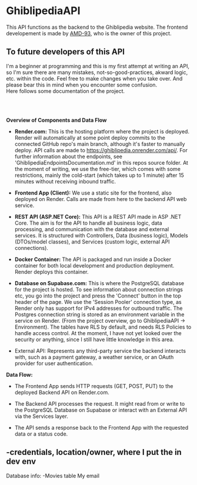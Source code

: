 # GhiblipediaAPI

This API functions as the backend to the Ghiblipedia website. The frontend developement is made by [AMD-93](https://github.com/AMD-93), who is the owner of this project.


## To future developers of this API

I'm a beginner at programming and this is my first attempt at writing an API, so I'm sure there are many mistakes, not-so-good-practices, akward logic, etc. within the code. 
Feel free to make changes when you take over. And please bear this in mind when you encounter some confusion. 
<br>
Here follows some documentation of the project.

<br>
<br>

__Overview of Components and Data Flow__

- __Render.com:__ This is the hosting platform where the project is deployed. 
Render will automatically at some point deploy commits to the connected GitHub repo's main branch, although it's faster to manually deploy. 
API calls are made to https://ghiblipedia.onrender.com/api/. For further information about the endpoints, see 'GhiblipediaEndpointsDocumentation.md' in this repos source folder.
At the moment of writing, we use the free-tier, which comes with some restrictions, mainly the cold-start (which takes up to 1 minute) after 15 minutes without receiving inbound traffic.

- __Frontend App (Client):__ We use a static site for the frontend, also deployed on Render. Calls are made from here to the backend API web service.

- __REST API (ASP.NET Core):__ This API is a REST API made in ASP .NET Core. The aim is for the API to handle all business logic, data processing, and communication with the database and external services. 
It is structured with Controllers, Data (business logic), Models (DTOs/model classes), and Services (custom logic, external API connections).

- __Docker Container:__ The API is packaged and run inside a Docker container for both local development and production deployment. Render deploys this container.

- __Database on Supabase.com:__ This is where the PostgreSQL database for the project is hosted. 
To see information about connection strings etc, you go into the project and press the 'Connect' button in the top header of the page. 
We use the 'Session Pooler' connection type, as Render only has support for IPv4 addresses for outbound traffic. 
The Postgres connection string is stored as an environment variable in the service on Render. (From the project overview, go to GhiblipediaAPI -> Environment).
The tables have RLS by default, and needs RLS Policies to handle access control. At the moment, I have not yet looked over the security or anything, since I still have little knowledge in this area.

- External API: Represents any third-party service the backend interacts with, such as a payment gateway, a weather service, or an OAuth provider for user authentication.

__Data Flow:__

- The Frontend App sends HTTP requests (GET, POST, PUT) to the deployed Backend API on Render.com.

- The Backend API processes the request. It might read from or write to the PostgreSQL Database on Supabase or interact with an External API via the Services layer.

- The API sends a response back to the Frontend App with the requested data or a status code.



-credentials, location/owner, where I put the in dev env
-


Database info:
-Movies table
My email